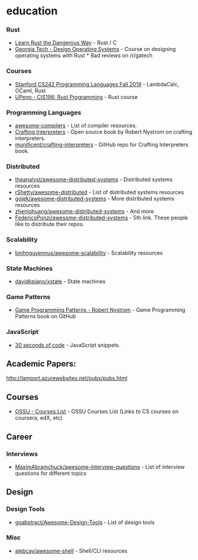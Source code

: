 # education


### Rust
* [Learn Rust the Dangerous Way](http://cliffle.com/p/dangerust/) - Rust / C
* [Georgia Tech - Design Operating Systems](https://tc.gts3.org/cs3210/2020/spring/cal.html) - Course on designing operating systems with Rust * Bad reviews on /r/gatech

### Courses

* [Stanford CS242 Programming Languages Fall 2019](http://cs242.stanford.edu/f19/) - LambdaCalc, OCaml, Rust
* [UPenn - CIS198: Rust Programming](http://cis198-2016s.github.io/schedule/) - Rust course 


### Programming Languages
* [awesome-compilers](https://github.com/aalhour/awesome-compilers) - List of compiler resources.
* [Crafting Interpreters](http://www.craftinginterpreters.com/) - Open source book by Robert Nystrom on crafting interpreters.
* [munificent/crafting-interpreters](https://github.com/munificent/craftinginterpreters) - GitHub repo for Crafting Interpreters book.


### Distributed
* [theanalyst/awesome-distributed-systems](https://github.com/theanalyst/awesome-distributed-systems) - Distributed systems resources
* [rShetty/awesome-distributed](https://github.com/rShetty/awesome-distributed-systems) - List of distributed systems resources
* [gojek/awesome-distributed-systems](https://github.com/gojek/awesome-distributed-systems) - More distributed systems resources
* [zhenlohuang/awesome-distributed-systems](https://github.com/zhenlohuang/awesome-distributed-systems) - And more
* [FedericoPonzi/awesome-distributed-systems](https://github.com/FedericoPonzi/awesome-distributed-systems) - 5th link. These people like to distribute their repos.

### Scalability
* [binhnguyennus/awesome-scalability](https://github.com/binhnguyennus/awesome-scalability) - Scalability resources


### State Machines
* [davidkpiano/xstate](https://github.com/davidkpiano/xstate) - State machines


### Game Patterns
* [Game Programming Patterns - Robert Nystrom](https://github.com/munificent/game-programming-patterns) - Game Programming Patterns book on GitHub


### JavaScript
* [30 seconds of code](https://github.com/30-seconds/30-seconds-of-code) - JavaScript snippets.


## Academic Papers:

http://lamport.azurewebsites.net/pubs/pubs.html


## Courses
* [OSSU - Courses List](https://github.com/ossu/computer-science) - OSSU Courses List (Links to CS courses on coursera, edX, etc)


## Career

### Interviews
* [MaximAbramchuck/awesome-interview-questions](https://github.com/MaximAbramchuck/awesome-interview-questions) - List of interview questions for different topics


## Design

### Design Tools
* [goabstract/Awesome-Design-Tools](https://github.com/goabstract/Awesome-Design-Tools) - List of design tools


### Misc
* [alebcay/awesome-shell](https://github.com/alebcay/awesome-shell) - Shell/CLI resources

